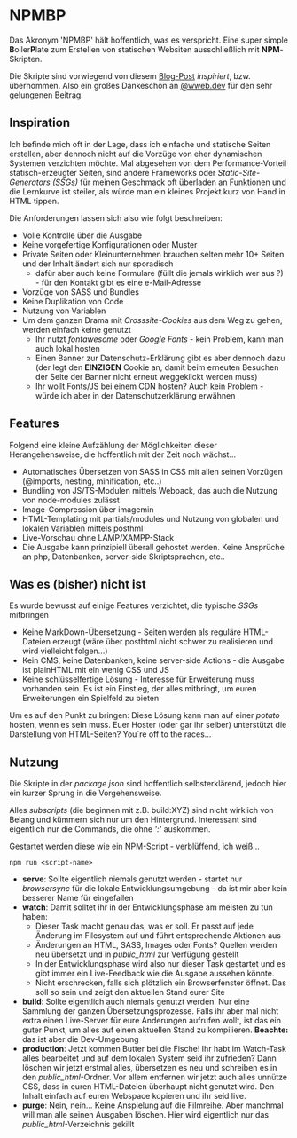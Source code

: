 # NPMBP
Das Akronym 'NPMBP' hält hoffentlich, was es verspricht. Eine super simple **B**oiler**P**late zum Erstellen von statischen Websiten ausschließlich mit **NPM**-Skripten.

Die Skripte sind vorwiegend von diesem [Blog-Post](https://wweb.dev/blog/how-to-create-static-website-npm-scripts/#html) *inspiriert*, bzw. übernommen. Also ein großes Dankeschön an [@wweb.dev](https://github.com/wwebdev) für den sehr gelungenen Beitrag. 

## Inspiration
Ich befinde mich oft in der Lage, dass ich einfache und statische Seiten erstellen, aber dennoch nicht auf die Vorzüge von eher dynamischen Systemen verzichten möchte. 
Mal abgesehen von dem Performance-Vorteil statisch-erzeugter Seiten, sind andere Frameworks oder *Static-Site-Generators (SSGs)* für meinen Geschmack oft überladen an Funktionen und die Lernkurve ist steiler, als würde man ein kleines Projekt kurz von Hand in HTML tippen.

Die Anforderungen lassen sich also wie folgt beschreiben: 
* Volle Kontrolle über die Ausgabe
* Keine vorgefertige Konfigurationen oder Muster
* Private Seiten oder Kleinunternehmen brauchen selten mehr 10+ Seiten und der Inhalt ändert sich nur sporadisch
  * dafür aber auch keine Formulare (füllt die jemals wirklich wer aus ?) - für den Kontakt gibt es eine e-Mail-Adresse
* Vorzüge von SASS und Bundles
* Keine Duplikation von Code
* Nutzung von Variablen
* Um dem ganzen Drama mit *Crosssite-Cookies* aus dem Weg zu gehen, werden einfach keine genutzt 
  * Ihr nutzt *fontawesome* oder *Google Fonts* - kein Problem, kann man auch lokal hosten
  * Einen Banner zur Datenschutz-Erklärung gibt es aber dennoch dazu (der legt den **EINZIGEN** Cookie an, damit beim erneuten Besuchen der Seite der Banner nicht erneut weggeklickt werden muss)
  * Ihr wollt Fonts/JS bei einem CDN hosten? Auch kein Problem - würde ich aber in der Datenschutzerklärung erwähnen

## Features
Folgend eine kleine Aufzählung der Möglichkeiten dieser Herangehensweise, die hoffentlich mit der Zeit noch wächst... 
* Automatisches Übersetzen von SASS in CSS mit allen seinen Vorzügen (@imports, nesting, minification, etc..)
* Bundling von JS/TS-Modulen mittels Webpack, das auch die Nutzung von node-modules zulässt
* Image-Compression über imagemin
* HTML-Templating mit partials/modules und Nutzung von globalen und lokalen Variablen mittels posthml
* Live-Vorschau ohne LAMP/XAMPP-Stack
* Die Ausgabe kann prinzipiell überall gehostet werden. Keine Ansprüche an php, Datenbanken, server-side Skriptsprachen, etc..

## Was es (bisher) nicht ist
Es wurde bewusst auf einige Features verzichtet, die typische *SSGs* mitbringen
* Keine MarkDown-Übersetzung - Seiten werden als reguläre HTML-Dateien erzeugt (wäre über posthtml nicht schwer zu realisieren und wird vielleicht folgen...)
* Kein CMS, keine Datenbanken, keine server-side Actions - die Ausgabe ist plainHTML mit ein wenig CSS und JS 
* Keine schlüsselfertige Lösung - Interesse für Erweiterung muss vorhanden sein. Es ist ein Einstieg, der alles mitbringt, um euren Erweiterungen ein Spielfeld zu bieten

Um es auf den Punkt zu bringen: Diese Lösung kann man auf einer *potato* hosten, wenn es sein muss. Euer Hoster (oder gar ihr selber) unterstützt die Darstellung von HTML-Seiten? You`re off to the races... 

## Nutzung
Die Skripte in der *package.json* sind hoffentlich selbsterklärend, jedoch hier ein kurzer Sprung in die Vorgehensweise.

Alles *subscripts* (die beginnen mit z.B. build:XYZ) sind nicht wirklich von Belang und kümmern sich nur um den Hintergrund. Interessant sind eigentlich nur die Commands, die ohne *':'* auskommen.

Gestartet werden diese wie ein NPM-Script - verblüffend, ich weiß...
```npm
npm run <script-name>

```
* **serve**: Sollte eigentlich niemals genutzt werden - startet nur *browsersync* für die lokale Entwicklungsumgebung - da ist mir aber kein besserer Name für eingefallen
* **watch**: Damit solltet ihr in der Entwicklungsphase am meisten zu tun haben:
  * Dieser Task macht genau das, was er soll. Er passt auf jede Änderung im Filesystem auf und führt entsprechende Aktionen aus
  * Änderungen an HTML, SASS, Images oder Fonts? Quellen werden neu übersetzt und in *public_html* zur Verfügung gestellt 
  * In der Entwicklungsphase wird also nur dieser Task gestartet und es gibt immer ein Live-Feedback wie die Ausgabe aussehen könnte. 
  * Nicht erschrecken, falls sich plötzlich ein Browserfenster öffnet. Das soll so sein und zeigt den aktuellen Stand eurer Site
* **build**: Sollte eigentlich auch niemals genutzt werden. Nur eine Sammlung der ganzen Übersetzungsprozesse. Falls ihr aber mal nicht extra einen Live-Server für eure Änderungen aufrufen wollt, ist das ein guter Punkt, um alles auf einen aktuellen Stand zu kompilieren. **Beachte:** das ist aber die Dev-Umgebung 
* **production**: Jetzt kommen Butter bei die Fische! Ihr habt im Watch-Task alles bearbeitet und auf dem lokalen System seid ihr zufrieden? Dann löschen wir jetzt erstmal alles, übersetzen es neu und schreiben es in den *public_html*-Ordner. Vor allem entfernen wir jetzt auch alles unnütze CSS, dass in euren HTML-Dateien überhaupt nicht genutzt wird. Den Inhalt einfach auf euren Webspace kopieren und ihr seid live. 
* **purge**: Nein, nein... Keine Anspielung auf die Filmreihe. Aber manchmal will man alle seinen Ausgaben löschen. Hier wird eigentlich nur das *public_html*-Verzeichnis gekillt 
